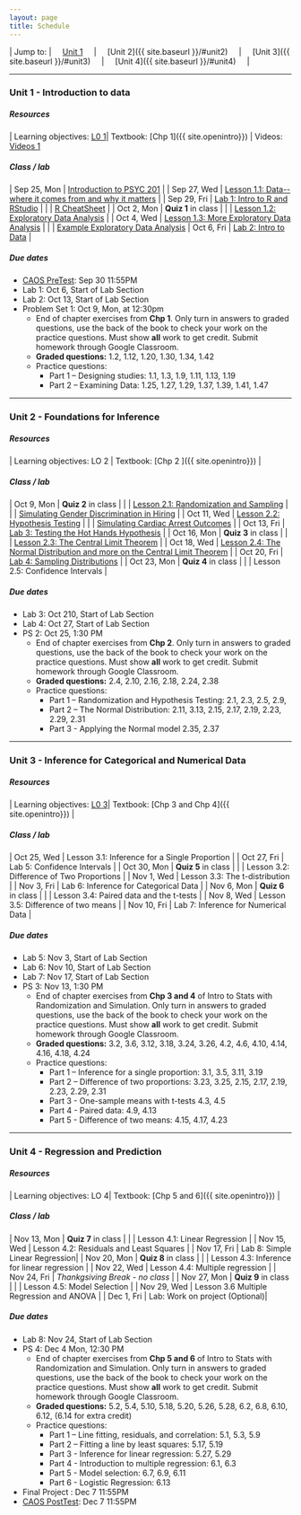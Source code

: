 ```yaml
---
layout: page
title: Schedule
---
```


| Jump to: | &nbsp;&nbsp;&nbsp; [Unit 1]({{site.baseurl}}/#unit1) &nbsp;&nbsp;&nbsp; | &nbsp;&nbsp;&nbsp; [Unit 2]({{ site.baseurl }}/#unit2) &nbsp;&nbsp;&nbsp; | &nbsp;&nbsp;&nbsp; [Unit 3]({{ site.baseurl }}/#unit3) &nbsp;&nbsp;&nbsp; | &nbsp;&nbsp;&nbsp; [Unit 4]({{ site.baseurl }}/#unit4) &nbsp;&nbsp;&nbsp; |

* * *

### <a name="unit1"></a> Unit 1 - Introduction to data 

##### Resources

| Learning objectives: [L0 1]({{site.baseurl}}/los/#unit1)| Textbook: [Chp 1]({{ site.openintro}}) | Videos: [Videos 1](https://www.youtube.com/watch?list=PLkIselvEzpM6pZ76FD3NoCvvgkj_p-dE8&v=nEHFF1ADpWE)

##### Class / lab

| Sep 25, Mon  | [Introduction to PSYC 201](post/slides/intro.pdf)                                  |
| Sep 27, Wed  | [Lesson 1.1: Data--where it comes from and why it matters](post/slides/data.pdf)   |
| Sep 29, Fri  | [Lab 1: Intro to R and RStudio](post/labs/intro_to_r.html)                         |
|              | [R CheatSheet](post/rmd/r_cheatsheet.Rmd)                                          |
| Oct 2, Mon   |  **Quiz 1** in class                                                               |
|              | [Lesson 1.2: Exploratory Data Analysis](post/slides/intro_eda.pdf)                 |
| Oct 4, Wed   | [Lesson 1.3: More Exploratory Data Analysis](post/slides/more_eda.pdf)             |
|              | [Example Exploratory Data Analysis](post/rmd/eda.Rmd)
| Oct 6, Fri   | [Lab 2: Intro to Data](post/labs/intro_to_data.html)                               |

##### Due dates

* [CAOS PreTest](https://apps3.cehd.umn.edu/artist/user/scale_select.html): Sep 30 11:55PM 
* Lab 1: Oct 6, Start of Lab Section 
* Lab 2: Oct 13, Start of Lab Section 
* Problem Set 1: Oct 9, Mon, at 12:30pm
  * End of chapter exercises from **Chp 1**. Only turn in answers to graded questions,
  use the back of the book to check your work on the practice questions. Must show 
  **all** work to get credit. Submit homework through Google Classroom.
  * **Graded questions:** 1.2, 1.12, 1.20, 1.30, 1.34, 1.42
  * Practice questions: 
      + Part 1 – Designing studies: 1.1, 1.3, 1.9, 1.11, 1.13, 1.19
      + Part 2 – Examining Data: 1.25, 1.27, 1.29, 1.37, 1.39, 1.41, 1.47
      
* * *

### <a name="unit2"></a> Unit 2 - Foundations for Inference

##### Resources

| Learning objectives: LO 2 | Textbook: [Chp 2 ]({{ site.openintro}}) |

##### Class / lab

| Oct 9, Mon  |  **Quiz 2** in class |
|             | [Lesson 2.1: Randomization and Sampling](post/slides/sampling.pdf) |
|             | [Simulating Gender Discrimination in Hiring](post/rmd/gender.Rmd) |
| Oct 11, Wed | [Lesson 2.2: Hypothesis Testing](post/slides/hypothesis_testing.pdf) |
|             | [Simulating Cardiac Arrest Outcomes](post/rmd/cardiac.Rmd) |
| Oct 13, Fri | [Lab 3: Testing the Hot Hands Hypothesis](post/labs/hypothesis_testing.html) |
| Oct 16, Mon | **Quiz 3** in class |
|             | [Lesson 2.3: The Central Limit Theorem](post/slides/clt.pdf) |
| Oct 18, Wed | [Lesson 2.4: The Normal Distribution and more on the Central Limit Theorem](post/slides/normal.pdf) | 
| Oct 20, Fri | [Lab 4: Sampling Distributions](post/labs/sampling_distributions.html) |
| Oct 23, Mon | **Quiz 4** in class |
|             | Lesson 2.5: Confidence Intervals | 

##### Due dates

* Lab 3: Oct 210, Start of Lab Section
* Lab 4: Oct 27, Start of Lab Section
* PS 2: Oct 25, 1:30 PM
  * End of chapter exercises from **Chp 2**. Only turn in answers to graded questions,
  use the back of the book to check your work on the practice questions. Must show 
  **all** work to get credit. Submit homework through Google Classroom.
  * **Graded questions:**  2.4, 2.10, 2.16, 2.18, 2.24, 2.38
  * Practice questions: 
      + Part 1 – Randomization and Hypothesis Testing: 2.1, 2.3, 2.5, 2.9, 
      + Part 2 – The Normal Distribution: 2.11, 3.13, 2.15, 2.17, 2.19, 2.23, 2.29, 2.31
      + Part 3 - Applying the Normal model 2.35, 2.37
 
* * *

### <a name="unit3"></a> Unit 3 - Inference for Categorical and Numerical Data

##### Resources

| Learning objectives: [L0 3]({{site.baseurl}}/los/#unit3)| Textbook: [Chp 3 and Chp 4]({{ site.openintro}}) |

##### Class / lab

| Oct 25, Wed | Lesson 3.1: Inference for a Single Proportion |
| Oct 27, Fri | Lab 5: Confidence Intervals |
| Oct 30, Mon | **Quiz 5** in class |
|             | Lesson 3.2: Difference of Two Proportions |
| Nov 1, Wed  | Lesson 3.3: The t-distribution |
| Nov 3, Fri  | Lab 6: Inference for Categorical Data |
| Nov 6, Mon  | **Quiz 6** in class |
|             | Lesson 3.4: Paired data and the t-tests |
| Nov 8, Wed  | Lesson 3.5: Difference of two means |
| Nov 10, Fri | Lab 7: Inference for Numerical Data |

##### Due dates

* Lab 5: Nov 3, Start of Lab Section
* Lab 6: Nov 10, Start of Lab Section
* Lab 7: Nov 17, Start of Lab Section
* PS 3: Nov 13, 1:30 PM
  * End of chapter exercises from **Chp 3 and 4** of Intro to Stats with Randomization and Simulation. Only turn in answers to graded questions, use the back of the book to check your work on the practice questions. Must show **all** work to get credit. Submit homework through Google Classroom.
  * **Graded questions:** 3.2, 3.6, 3.12, 3.18, 3.24, 3.26, 4.2, 4.6, 4.10, 4.14, 4.16, 4.18, 4.24
  * Practice questions: 
      + Part 1 – Inference for a single proportion: 3.1, 3.5, 3.11, 3.19 
      + Part 2 – Difference of two proportions: 3.23, 3.25, 2.15, 2.17, 2.19, 2.23, 2.29, 2.31
      + Part 3 - One-sample means with t-tests 4.3, 4.5
      + Part 4 - Paired data: 4.9, 4.13
      + Part 5 - Difference of two means: 4.15, 4.17, 4.23


* * *

### <a name="unit4"></a> Unit 4 - Regression and Prediction

##### Resources

| Learning objectives: LO 4| Textbook: [Chp 5 and 6]({{ site.openintro}}) |

##### Class / lab

| Nov 13, Mon | **Quiz 7** in class | 
|             | Lesson 4.1: Linear Regression |
| Nov 15, Wed | Lesson 4.2: Residuals and Least Squares |
| Nov 17, Fri | Lab 8: Simple Linear Regression|
| Nov 20, Mon | **Quiz 8** in class | 
|             | Lesson 4.3: Inference for linear regression |
| Nov 22, Wed | Lesson 4.4: Multiple regression |
| Nov 24, Fri | *Thankgsiving Break - no class* |
| Nov 27, Mon | **Quiz 9** in class | 
|             | Lesson 4.5: Model Selection |
| Nov 29, Wed | Lesson 3.6 Multiple Regression and ANOVA |
| Dec 1, Fri  | Lab: Work on project (Optional)|

##### Due dates
* Lab 8: Nov 24, Start of Lab Section
* PS 4: Dec 4 Mon, 12:30 PM
   * End of chapter exercises from **Chp 5 and 6** of Intro to Stats with Randomization and Simulation. Only turn in answers to graded questions, use the back of the book to check your work on the practice questions. Must show **all** work to get credit. Submit homework through Google Classroom.
  * **Graded questions:** 5.2, 5.4, 5.10, 5.18, 5.20, 5.26, 5.28, 6.2, 6.8, 6.10, 6.12, (6.14 for extra credit)
  * Practice questions: 
      + Part 1 – Line fitting, residuals, and correlation: 5.1, 5.3, 5.9
      + Part 2 – Fitting a line by least squares: 5.17, 5.19
      + Part 3 - Inference for linear regression: 5.27, 5.29
      + Part 4 - Introduction to multiple regression: 6.1, 6.3
      + Part 5 - Model selection: 6.7, 6.9, 6.11
      + Part 6 - Logistic Regression: 6.13
* Final Project : Dec 7 11:55PM 
* [CAOS PostTest](https://apps3.cehd.umn.edu/artist/user/scale_select.html): Dec 7 11:55PM 

